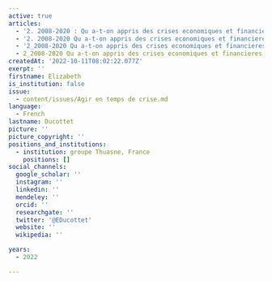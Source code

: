 ```yaml
---
active: true
articles:
  - '2. 2008-2020 : Qu a-t-on appris des crises economiques et financieres '
  - '2. 2008-2020 Qu a-t-on appris des crises economiques et financieres '
  - '2_2008-2020 Qu a-t-on appris des crises economiques et financieres '
  - 2_2008-2020 Qu a-t-on appris des crises economiques et financieres
createdAt: '2022-10-11T08:02:22.077Z'
exerpt: ''
firstname: Elizabeth
is_institution: false
issue:
  - content/issues/Agir en temps de crise.md
language:
  - French
lastname: Ducottet
picture: ''
picture_copyright: ''
positions_and_institutions:
  - institution: groupe Thuasne, France
    positions: []
social_channels:
  google_scholar: ''
  instagram: ''
  linkedin: ''
  mendeley: ''
  orcid: ''
  researchgate: ''
  twitter: '@EDucottet'
  website: ''
  wikipedia: ''

years:
  - 2022

---
```

